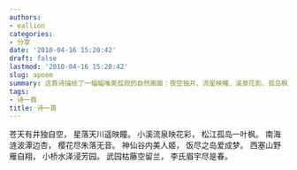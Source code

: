 ```yaml
---
authors:
- eallion
categories:
- 分享
date: '2010-04-16 15:20:42'
draft: false
lastmod: '2010-04-16 15:20:42'
slug: apoem
summary: 这首诗描绘了一幅幅唯美孤寂的自然画面：夜空独井、流星映瞳、溪泉花影、孤岛枫叶、南海杏花、无声落樱、谷中美人、梦境之爱、山野飞雁、小桥芳园、枯藤空兰、眉宇含春。全篇通过意象叠加，传递出淡雅悠远又略带哀愁的意境。
tags:
- 诗一首
title: 诗一首
---
```


苍天有井独自空，
星落天川遥映瞳。
小溪流泉映花彩，
松江孤岛一叶枫。
南海涟波潭边杏，
樱花尽朱落无音。
神仙谷内美人姬，
饭尽之岛爱成梦。
西塞山野雁自翔，
小桥水泽浸芳园。
武园枯藤空留兰，
李氏眉宇尽是春。
